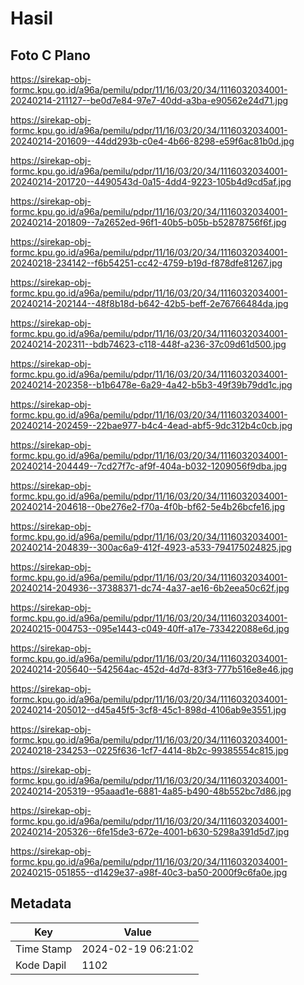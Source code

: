 # Hasil

## Foto C Plano

https://sirekap-obj-formc.kpu.go.id/a96a/pemilu/pdpr/11/16/03/20/34/1116032034001-20240214-211127--be0d7e84-97e7-40dd-a3ba-e90562e24d71.jpg

https://sirekap-obj-formc.kpu.go.id/a96a/pemilu/pdpr/11/16/03/20/34/1116032034001-20240214-201609--44dd293b-c0e4-4b66-8298-e59f6ac81b0d.jpg

https://sirekap-obj-formc.kpu.go.id/a96a/pemilu/pdpr/11/16/03/20/34/1116032034001-20240214-201720--4490543d-0a15-4dd4-9223-105b4d9cd5af.jpg

https://sirekap-obj-formc.kpu.go.id/a96a/pemilu/pdpr/11/16/03/20/34/1116032034001-20240214-201809--7a2652ed-96f1-40b5-b05b-b52878756f6f.jpg

https://sirekap-obj-formc.kpu.go.id/a96a/pemilu/pdpr/11/16/03/20/34/1116032034001-20240218-234142--f6b54251-cc42-4759-b19d-f878dfe81267.jpg

https://sirekap-obj-formc.kpu.go.id/a96a/pemilu/pdpr/11/16/03/20/34/1116032034001-20240214-202144--48f8b18d-b642-42b5-beff-2e76766484da.jpg

https://sirekap-obj-formc.kpu.go.id/a96a/pemilu/pdpr/11/16/03/20/34/1116032034001-20240214-202311--bdb74623-c118-448f-a236-37c09d61d500.jpg

https://sirekap-obj-formc.kpu.go.id/a96a/pemilu/pdpr/11/16/03/20/34/1116032034001-20240214-202358--b1b6478e-6a29-4a42-b5b3-49f39b79dd1c.jpg

https://sirekap-obj-formc.kpu.go.id/a96a/pemilu/pdpr/11/16/03/20/34/1116032034001-20240214-202459--22bae977-b4c4-4ead-abf5-9dc312b4c0cb.jpg

https://sirekap-obj-formc.kpu.go.id/a96a/pemilu/pdpr/11/16/03/20/34/1116032034001-20240214-204449--7cd27f7c-af9f-404a-b032-1209056f9dba.jpg

https://sirekap-obj-formc.kpu.go.id/a96a/pemilu/pdpr/11/16/03/20/34/1116032034001-20240214-204618--0be276e2-f70a-4f0b-bf62-5e4b26bcfe16.jpg

https://sirekap-obj-formc.kpu.go.id/a96a/pemilu/pdpr/11/16/03/20/34/1116032034001-20240214-204839--300ac6a9-412f-4923-a533-794175024825.jpg

https://sirekap-obj-formc.kpu.go.id/a96a/pemilu/pdpr/11/16/03/20/34/1116032034001-20240214-204936--37388371-dc74-4a37-ae16-6b2eea50c62f.jpg

https://sirekap-obj-formc.kpu.go.id/a96a/pemilu/pdpr/11/16/03/20/34/1116032034001-20240215-004753--095e1443-c049-40ff-a17e-733422088e6d.jpg

https://sirekap-obj-formc.kpu.go.id/a96a/pemilu/pdpr/11/16/03/20/34/1116032034001-20240214-205640--542564ac-452d-4d7d-83f3-777b516e8e46.jpg

https://sirekap-obj-formc.kpu.go.id/a96a/pemilu/pdpr/11/16/03/20/34/1116032034001-20240214-205012--d45a45f5-3cf8-45c1-898d-4106ab9e3551.jpg

https://sirekap-obj-formc.kpu.go.id/a96a/pemilu/pdpr/11/16/03/20/34/1116032034001-20240218-234253--0225f636-1cf7-4414-8b2c-99385554c815.jpg

https://sirekap-obj-formc.kpu.go.id/a96a/pemilu/pdpr/11/16/03/20/34/1116032034001-20240214-205319--95aaad1e-6881-4a85-b490-48b552bc7d86.jpg

https://sirekap-obj-formc.kpu.go.id/a96a/pemilu/pdpr/11/16/03/20/34/1116032034001-20240214-205326--6fe15de3-672e-4001-b630-5298a391d5d7.jpg

https://sirekap-obj-formc.kpu.go.id/a96a/pemilu/pdpr/11/16/03/20/34/1116032034001-20240215-051855--d1429e37-a98f-40c3-ba50-2000f9c6fa0e.jpg


## Metadata

| Key        | Value               |
| ---------- | ------------------- |
| Time Stamp | 2024-02-19 06:21:02 |
| Kode Dapil | 1102                |




